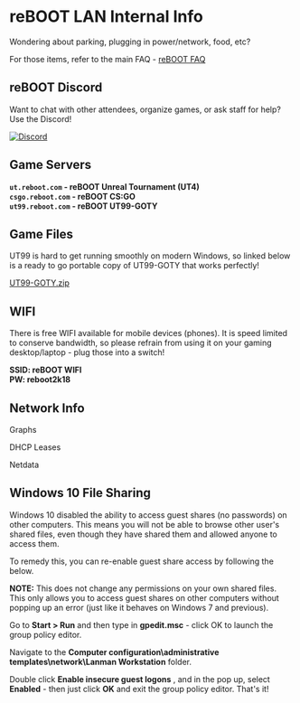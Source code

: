 # reBOOT LAN Internal Info
Wondering about parking, plugging in power/network, food, etc?   

For those items, refer to the main FAQ - [reBOOT FAQ](http://rebootlan.com/guide/)



## reBOOT Discord
Want to chat with other attendees, organize games, or ask staff for help? Use the Discord!


[![Discord](discord.png)](https://discord.gg/KrjuCKH)


## Game Servers
**`ut.reboot.com` - reBOOT Unreal  Tournament (UT4)**  
**`csgo.reboot.com` - reBOOT CS:GO**  
**`ut99.reboot.com` - reBOOT UT99-GOTY**  

## Game Files
UT99 is hard to get running smoothly on modern Windows, so linked below is a ready to go portable copy of UT99-GOTY that works perfectly!  

[UT99-GOTY.zip](/files/UT99-GOTY.zip)  

## WIFI
There is free WIFI available for mobile devices (phones). It is speed limited to conserve bandwidth, so please refrain from using it on your gaming desktop/laptop - plug those into a switch!  

**SSID: reBOOT WIFI**  
**PW: reboot2k18**  


## Network Info

Graphs

DHCP Leases

Netdata

## Windows 10 File Sharing

Windows 10 disabled the ability to access guest shares (no passwords) on other computers. This means you will not be able to browse other user's shared files, even though they have shared them and allowed anyone to access them.  

To remedy this, you can re-enable guest share access by following the below.

**NOTE:** This does not change any permissions on your own shared files. This only allows you to access guest shares on other computers without popping up an error (just like it behaves on Windows 7 and previous).

Go to **Start >  Run** and then type in **gpedit.msc**  - click OK to launch the group policy editor.  

Navigate to the **Computer configuration\administrative templates\network\Lanman Workstation** folder.

Double click **Enable insecure guest logons** , and in the pop up, select **Enabled** - then just click **OK** and exit the group policy editor. That's it!